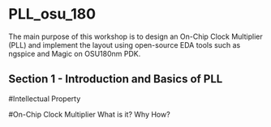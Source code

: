 # PLL_osu_180
The main purpose of this workshop is to design an On-Chip Clock Multiplier (PLL) and implement the layout using open-source EDA tools such as ngspice and Magic on OSU180nm PDK.

## Section 1 - Introduction and Basics of PLL

#Intellectual Property

#On-Chip Clock Multiplier 
What is it?
Why
How?

